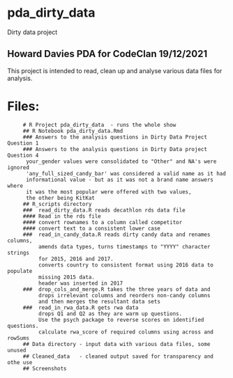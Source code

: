 # pda_dirty_data
 Dirty data project
## Howard Davies PDA for CodeClan 19/12/2021

This project is intended to read, clean up and analyse 
various data files for analysis. 

# Files:  
         # R Project pda_dirty_data  - runs the whole show
         ## R Notebook pda_dirty_data.Rmd 
         ### Answers to the analysis questions in Dirty Data Project Question 1
         ### Answers to the analysis questions in Dirty Data project Question 4
          your_gender values were consolidated to "Other" and NA's were ignored
          'any_full_sized_candy_bar' was considered a valid name as it had
          informational value - but as it was not a brand name answers where 
          it was the most popular were offered with two values, 
          the other being KitKat
         ## R_scripts directory
         ###  read_dirty_data.R reads decathlon rds data file
         #### Read in the rds file
         #### convert rownames to a column called competitor
         #### convert text to a consistent lower case
         ###  read_in_candy_data.R reads dirty candy data and renames columns, 
              amends data types, turns timestamps to "YYYY" character strings 
              for 2015, 2016 and 2017.
              converts country to consistent format using 2016 data to populate
              missing 2015 data.
              header was inserted in 2017
         ###  drop_cols_and_merge.R takes the three years of data and 
              drops irrelevant columns and reorders non-candy columns 
              and then merges the resultant data sets
         ###  read_in_rwa_data.R gets rwa data 
              drops Q1 and Q2 as they are warm up questions.
              Use the psych package to reverse scores on identified questions.
              calculate rwa_score of required columns using across and rowSums
         ## Data directory - input data with various data files, some unused
         ## Cleaned_data   - cleaned output saved for transparency and othe use
         ## Screenshots
